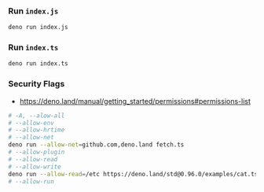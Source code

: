 ### Run `index.js`
```sh
deno run index.js
```

### Run `index.ts`
```sh
deno run index.ts
```

### Security Flags
- https://deno.land/manual/getting_started/permissions#permissions-list

```sh
# -A, --alow-all
# --allow-env
# --allow-hrtime
# --allow-net
deno run --allow-net=github.com,deno.land fetch.ts
# --allow-plugin
# --allow-read
# --allow-write
deno run --allow-read=/etc https://deno.land/std@0.96.0/examples/cat.ts /etc/passwd
# --allow-run
```